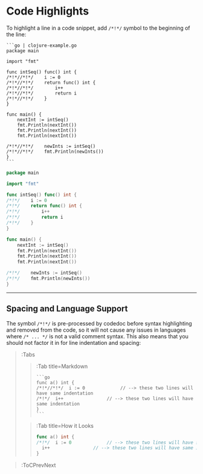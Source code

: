 # Code Highlights

To highlight a line in a code snippet, add `/*!*/` symbol to the beginning
of the line:

````
```go | clojure-example.go
package main

import "fmt"

func intSeq() func() int {
/*!*//*!*/    i := 0
/*!*//*!*/    return func() int {
/*!*//*!*/        i++
/*!*//*!*/        return i
/*!*//*!*/    }
}

func main() {
    nextInt := intSeq()
    fmt.Println(nextInt())
    fmt.Println(nextInt())
    fmt.Println(nextInt())

/*!*//*!*/    newInts := intSeq()
/*!*//*!*/    fmt.Println(newInts())
}
```
````

```go | clojure-example.go
package main

import "fmt"

func intSeq() func() int {
/*!*/    i := 0
/*!*/    return func() int {
/*!*/        i++
/*!*/        return i
/*!*/    }
}

func main() {
    nextInt := intSeq()
    fmt.Println(nextInt())
    fmt.Println(nextInt())
    fmt.Println(nextInt())

/*!*/    newInts := intSeq()
/*!*/    fmt.Println(newInts())
}
```

---

## Spacing and Language Support

The symbol `/*!*/` is pre-processed by codedoc before syntax highlighting and removed from the code,
so it will not cause any issues in languages where `/* ... */` is not a valid comment syntax. This
also means that you should not factor it in for line indentation and spacing:

> :Tabs
> > :Tab title=Markdown
> > ````
> > ```go
> > func a() int {
> > /*!*//*!*/  i := 0             // --> these two lines will have same indentation
> > /*!*/  i++                // --> these two lines will have same indentation
> > }
> > ```
> > ````
>
> > :Tab title=How it Looks
> > ```go
> > func a() int {
> > /*!*/  i := 0             // --> these two lines will have same indentation
> >   i++                // --> these two lines will have same indentation
> > }
> > ```

> :ToCPrevNext
